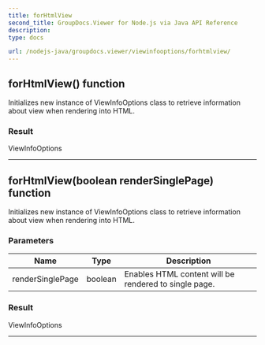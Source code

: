 ```yaml
---
title: forHtmlView
second_title: GroupDocs.Viewer for Node.js via Java API Reference
description: 
type: docs

url: /nodejs-java/groupdocs.viewer/viewinfooptions/forhtmlview/
---
```


## forHtmlView()  function
Initializes new instance of  ViewInfoOptions class to retrieve information about view when rendering into HTML.

### Result
ViewInfoOptions


---


## forHtmlView(boolean renderSinglePage)  function
Initializes new instance of  ViewInfoOptions class to retrieve information about view when rendering into HTML.

### Parameters

| Name | Type | Description |
| --- | --- | --- |
| renderSinglePage | boolean | Enables HTML content will be rendered to single page. |

### Result
ViewInfoOptions


---


